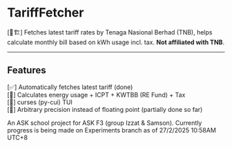 # TariffFetcher

[🚧🏗️] Fetches latest tariff rates by Tenaga Nasional Berhad (TNB), helps calculate monthly bill based on kWh usage incl. tax. **Not affiliated with TNB**.

---

## Features

[✅] Automatically fetches latest tariff (done)\
[🚧] Calculates energy usage + ICPT + KWTBB (RE Fund) + Tax\
[🚧] curses (py-cui) TUI\
[🚧] Arbitrary precision instead of floating point (partially done so far)

An ASK school project for ASK F3 (group Izzat & Samson). Currently progress is being made on Experiments branch as of 27/2/2025 10:58AM UTC+8

